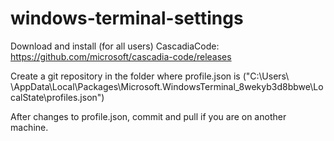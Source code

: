 # windows-terminal-settings

Download and install (for all users) CascadiaCode: https://github.com/microsoft/cascadia-code/releases

Create a git repository in the folder where profile.json is ("C:\Users\\ <user>\AppData\Local\Packages\Microsoft.WindowsTerminal_8wekyb3d8bbwe\LocalState\profiles.json")

After changes to profile.json, commit and pull if you are on another machine.
